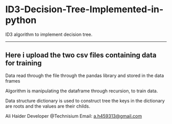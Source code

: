 # ID3-Decision-Tree-Implemented-in-python

ID3 algorithm to implement decision tree.

-----------------------------------------------------------------
Here i upload the two csv files containing data for training
-----------------------------------------------------------------

Data read through the file through the pandas library and stored in the data frames

Algorithm is manipulating the dataframe through recursion, to train data.

Data structure dictionary is used to construct tree the keys in the dictionary are roots and the values are their childs.


Ali Haider
Developer @Technisium 
Email: a.h459313@gmail.com
